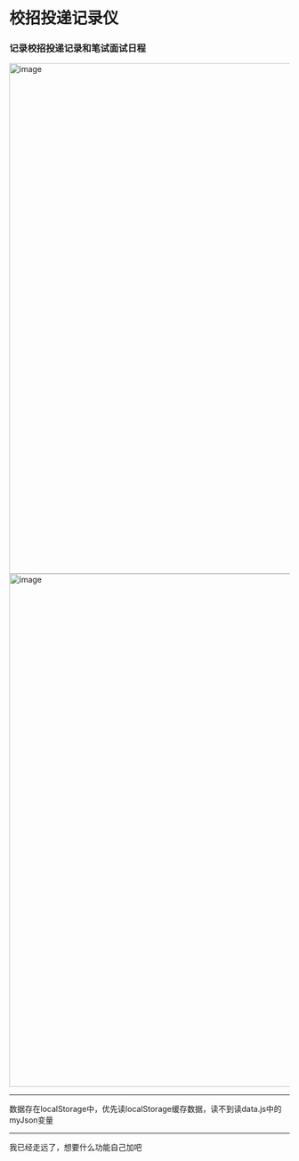 <h1>校招投递记录仪</h1>

<h3>记录校招投递记录和笔试面试日程</h3>
<img width="1890" height="918" alt="image" src="https://github.com/user-attachments/assets/c73fb288-baf7-49da-b178-b1592a793b54" />
<img width="1891" height="923" alt="image" src="https://github.com/user-attachments/assets/6d9d55a9-c1ed-48d8-9b4b-e1271cd47985" />

---
数据存在localStorage中，优先读localStorage缓存数据，读不到读data.js中的myJson变量

---
我已经走远了，想要什么功能自己加吧
